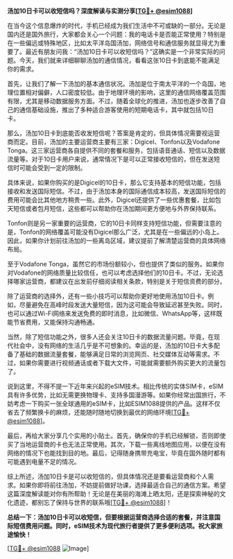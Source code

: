 **汤加10日卡可以收短信吗？深度解读与实测分享[[TG💪+ @esim1088](https://t.me/s/esim1088)]**

在当今这个信息爆炸的时代，手机已经成为我们生活中不可或缺的一部分。无论是国内还是国外旅行，大家都会关心一个问题：我的电话卡是否能正常使用？特别是在一些偏远或特殊地区，比如太平洋岛国汤加，网络信号和通信服务就显得尤为重要了。最近有朋友问我：“汤加10日卡可以收短信吗？”这确实是一个非常实际的问题。今天，我们就来详细聊聊汤加的通信情况，看看这张10日卡到底能不能满足你的需求。

首先，让我们了解一下汤加的基本通信状况。汤加是位于南太平洋的一个岛国，地理位置相对偏僻，人口密度较低。由于地理环境的影响，这里的通信网络覆盖范围有限，尤其是移动数据服务方面。不过，随着全球化的推进，汤加也逐步改善了自己的通信基础设施，推出了多种适合游客使用的短期电话卡，其中就包括10日卡。

那么，汤加10日卡到底能否收发短信呢？答案是肯定的，但具体情况需要视运营商而定。目前，汤加的主要运营商主要有三家：Digicel、Tonfon以及Vodafone Tonga。这三家运营商各自提供不同的套餐和服务，包括语音通话、短信以及数据流量等。对于10日卡用户来说，通常情况下是可以正常接收短信的，但在发送短信时可能会受到一定的限制。

具体来说，如果你购买的是Digicel的10日卡，那么它支持基本的短信功能，包括接收和发送国际短信。不过，由于汤加本身的国际通信成本较高，发送国际短信的费用可能会比其他地方稍贵一些。此外，Digicel还提供了一些优惠套餐，比如包天短信或者包月短信，这些都可以帮助你在汤加期间更方便地与外界保持联系。

Tonfon则是另一家重要的运营商，它的10日卡同样支持短信功能，但需要注意的是，Tonfon的网络覆盖可能没有Digicel那么广泛，尤其是在一些偏远的小岛上。因此，如果你计划前往汤加的一些离岛区域，建议提前了解清楚运营商的具体网络布局。

至于Vodafone Tonga，虽然它的市场份额较小，但也提供了类似的服务。如果你对Vodafone的网络质量比较信任，也可以考虑选择他们的10日卡。不过，无论选择哪家运营商，都建议在出发前仔细阅读相关条款，特别是关于短信资费的部分。

除了运营商的选择外，还有一些小技巧可以帮助你更好地使用汤加10日卡。例如，尽量避免在高峰时段发送大量短信，因为这可能会导致延迟甚至失败。同时，也可以通过Wi-Fi网络来发送免费的即时消息，比如微信、WhatsApp等，这样既能节省费用，又能保持沟通畅通。

当然，除了短信功能之外，很多人还会关注10日卡的数据流量问题。毕竟，在现代社会中，没有网络的生活几乎是不可想象的。幸运的是，汤加的10日卡大多配备了基础的数据流量套餐，能够满足日常的浏览网页、社交媒体互动等需求。不过，如果你需要进行视频通话或者下载大文件，可能就需要额外购买更大的流量包了。

说到这里，不得不提一下近年来兴起的eSIM技术。相比传统的实体SIM卡，eSIM具有许多优势，比如无需更换物理卡、支持多国漫游等。如果你经常出国旅行，不妨考虑一下购买一张全球通用的eSIM卡，比如ESIM1088提供的产品。这样不仅省去了频繁换卡的麻烦，还能随时随地切换到最优的网络环境[[TG💪+ @esim1088](https://t.me/s/esim1088)]。

最后，再给大家分享几个实用的小贴士。首先，确保你的手机已经解锁，否则即使买了当地运营商的卡也无法正常使用。其次，下载一些离线地图应用，以便在没有网络的情况下也能找到目的地。最后，记得随身携带充电宝，毕竟在国外随时都有可能遇到电量不足的情况。

综上所述，汤加10日卡是可以收短信的，但具体情况还是要看运营商和个人需求。如果你即将前往汤加，不妨提前做好功课，选择最适合自己的通信方案。希望这篇深度解读能对你有所帮助！无论是在美丽的海滩上晒太阳，还是探索神秘的文化遗迹，都别忘了保持与世界的联系哦[[TG💪+ @esim1088](https://t.me/s/esim1088)]！

**总结一下：汤加10日卡可以收短信，但要根据运营商选择合适的套餐，并注意国际短信费用问题。同时，eSIM技术为现代旅行者提供了更多便利选项。祝大家旅途愉快！**

[[TG💪+ @esim1088](https://t.me/s/esim1088) ![Image](https://i.postimg.cc/4NQfJmqS/Snipaste-2025-05-13-00-14-12.png)]